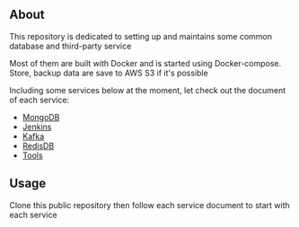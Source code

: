 ## About

This repository is dedicated to setting up and maintains some common database and third-party service

Most of them are built with Docker and is started using Docker-compose. Store, backup data are save to AWS S3 if it's possible

Including some services below at the moment, let check out the document of each service:

- [MongoDB](./mongodb)
- [Jenkins](./jenkins)
- [Kafka](./kafka)
- [RedisDB](./redisdb)
- [Tools](./devops)
## Usage

Clone this public repository then follow each service document to start with each service